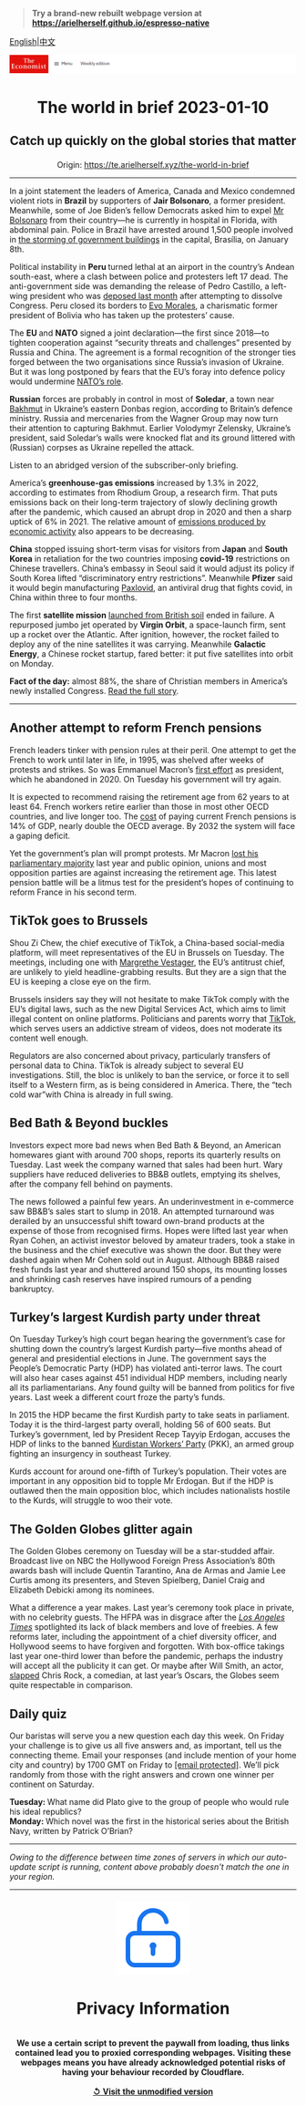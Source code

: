 > **Try a brand-new rebuilt webpage version at https://arielherself.github.io/espresso-native**

[English](https://github.com/arielherself/espresso/blob/main/README.md)|[中文](https://github-com.translate.goog/arielherself/espresso/blob/main/README.md?_x_tr_sl=en&_x_tr_tl=zh-CN&_x_tr_hl=zh-CN&_x_tr_pto=wapp)



![The Economist](menubar.png)

# <p align="center">The world in brief 2023-01-10</p>

## <p align="center">Catch up quickly on the global stories that matter</p>

<p align="center">Origin: <a href="https://te.arielherself.xyz/the-world-in-brief">https://te.arielherself.xyz/the-world-in-brief</a><hr>

In a joint statement the leaders of America, Canada and Mexico condemned violent riots in <strong>Brazil</strong> by supporters of <strong>Jair Bolsonaro</strong>, a former president. Meanwhile, some of Joe Biden’s fellow Democrats asked him to expel [Mr Bolsonaro](https://te.arielherself.xyz/the-americas/2022/12/31/brazils-new-president-faces-a-fiscal-crunch-and-a-fickle-congress) from their country—he is currently in hospital in Florida, with abdominal pain. Police in Brazil have arrested around 1,500 people involved in [the storming of government buildings](https://te.arielherself.xyz/the-americas/2023/01/09/supporters-of-jair-bolsonaro-mount-an-insurrection-in-brazil) in the capital, Brasília, on January 8th.

Political instability in <strong>Peru </strong>turned lethal at an airport in the country’s Andean south-east, where a clash between police and protesters left 17 dead. The anti-government side was demanding the release of Pedro Castillo, a left-wing president who was [deposed last month](https://te.arielherself.xyz/the-americas/2022/12/07/after-a-bungled-coup-attempt-perus-president-falls) after attempting to dissolve Congress. Peru closed its borders to [Evo Morales](https://www.reuters.com/world/americas/peru-bans-entry-former-bolivian-president-morales-eight-others-2023-01-09/), a charismatic former president of Bolivia who has taken up the protesters’ cause.

The <strong>EU </strong>and <strong>NATO</strong> signed a joint declaration—the first since 2018—to tighten cooperation against “security threats and challenges” presented by Russia and China. The agreement is a formal recognition of the stronger ties forged between the two organisations since Russia’s invasion of Ukraine. But it was long postponed by fears that the EU’s foray into defence policy would undermine [NATO’s role](https://te.arielherself.xyz/europe/2022/06/26/nato-holds-its-most-important-summit-for-decades).

<strong>Russian</strong> forces are probably in control in most of <strong>Soledar</strong>, a town near [Bakhmut](https://te.arielherself.xyz/europe/2022/12/06/russia-is-hurling-troops-at-the-tiny-ukrainian-town-of-bakhmut) in Ukraine’s eastern Donbas region, according to Britain’s defence ministry. Russia and mercenaries from the Wagner Group may now turn their attention to capturing Bakhmut. Earlier Volodymyr Zelensky, Ukraine’s president, said Soledar’s walls were knocked flat and its ground littered with (Russian) corpses as Ukraine repelled the attack. 

Listen to an abridged version of the subscriber-only briefing.

America’s <strong>greenhouse-gas emissions</strong> increased by 1.3% in 2022, according to estimates from Rhodium Group, a research firm. That puts emissions back on their long-term trajectory of slowly declining growth after the pandemic, which caused an abrupt drop in 2020 and then a sharp uptick of 6% in 2021. The relative amount of [emissions produced by economic activity](https://te.arielherself.xyz/finance-and-economics/2022/11/08/economic-growth-no-longer-means-higher-carbon-emissions) also appears to be decreasing.

<strong>China</strong> stopped issuing short-term visas for visitors from <strong>Japan</strong> and <strong>South Korea</strong> in retaliation for the two countries imposing <strong>covid-19</strong> restrictions on Chinese travellers. China’s embassy in Seoul said it would adjust its policy if South Korea lifted “discriminatory entry restrictions”. Meanwhile <strong>Pfizer</strong> said it would begin manufacturing [Paxlovid](https://te.arielherself.xyz/graphic-detail/2022/07/28/paxlovid-appears-to-be-reaching-the-americans-who-need-it-least), an antiviral drug that fights covid, in China within three to four months.

The first <strong>satellite mission</strong> [launched from British soil](https://te.arielherself.xyz/britain/2022/08/01/britain-is-having-another-go-at-building-a-space-industry) ended in failure. A repurposed jumbo jet operated by <strong>Virgin Orbit</strong>, a space-launch firm, sent up a rocket over the Atlantic. After ignition, however, the rocket failed to deploy any of the nine satellites it was carrying. Meanwhile <strong>Galactic Energy</strong>, a Chinese rocket startup, fared better: it put five satellites into orbit on Monday.

<strong>Fact of the day:</strong> almost 88%, the share of Christian members in America’s newly installed Congress. [Read the full story](https://te.arielherself.xyz/graphic-detail/2023/01/06/atheism-is-still-a-taboo-for-american-politicians).

----------

## Another attempt to reform French pensions

French leaders tinker with pension rules at their peril. One attempt to get the French to work until later in life, in 1995, was shelved after weeks of protests and strikes. So was Emmanuel Macron’s [first effort](https://te.arielherself.xyz/europe/2019/12/12/french-workers-strike-to-keep-their-lavish-pensions) as president, which he abandoned in 2020. On Tuesday his government will try again. 

It is expected to recommend raising the retirement age from 62 years to at least 64. French workers retire earlier than those in most other OECD countries, and live longer too. The [cost](https://te.arielherself.xyz/europe/2022/02/25/money-matters-take-centre-stage-in-frances-election) of paying current French pensions is 14% of GDP, nearly double the OECD average. By 2032 the system will face a gaping deficit.

Yet the government’s plan will prompt protests. Mr Macron [lost his parliamentary majority](https://te.arielherself.xyz/europe/2022/06/19/emmanuel-macron-loses-his-parliamentary-majority) last year and public opinion, unions and most opposition parties are against increasing the retirement age. This latest pension battle will be a litmus test for the president’s hopes of continuing to reform France in his second term.

## TikTok goes to Brussels

​​Shou Zi Chew, the chief executive of TikTok, a China-based social-media platform, will meet representatives of the EU in Brussels on Tuesday. The meetings, including one with [Margrethe Vestager](https://te.arielherself.xyz/charlemagnes-notebook/2019/05/28/why-margrethe-vestager-ticks-all-the-boxes), the EU’s antitrust chief, are unlikely to yield headline-grabbing results. But they are a sign that the EU is keeping a close eye on the firm. 

Brussels insiders say they will not hesitate to make TikTok comply with the EU’s digital laws, such as the new Digital Services Act, which aims to limit illegal content on online platforms. Politicians and parents worry that [TikTok](https://te.arielherself.xyz/interactive/briefing/2022/07/09/the-all-conquering-quaver), which serves users an addictive stream of videos, does not moderate its content well enough. 

Regulators are also concerned about privacy, particularly transfers of personal data to China. TikTok is already subject to several EU investigations. Still, the bloc is unlikely to ban the service, or force it to sell itself to a Western firm, as is being considered in America. There, the “tech cold war”with China is already in full swing.

## Bed Bath &amp; Beyond buckles

Investors expect more bad news when Bed Bath &amp; Beyond, an American homewares giant with around 700 shops, reports its quarterly results on Tuesday. Last week the company warned that sales had been hurt. Wary suppliers have reduced deliveries to BB&amp;B outlets, emptying its shelves, after the company fell behind on payments.

The news followed a painful few years. An underinvestment in e-commerce saw BB&amp;B’s sales start to slump in 2018. An attempted turnaround was derailed by an unsuccessful shift toward own-brand products at the expense of those from recognised firms. Hopes were lifted last year when Ryan Cohen, an activist investor beloved by amateur traders, took a stake in the business and the chief executive was shown the door. But they were dashed again when Mr Cohen sold out in August. Although BB&amp;B raised fresh funds last year and shuttered around 150 shops, its mounting losses and shrinking cash reserves have inspired rumours of a pending bankruptcy.

## Turkey’s largest Kurdish party under threat

On Tuesday Turkey’s high court began hearing the government’s case for shutting down the country’s largest Kurdish party—five months ahead of general and presidential elections in June. The government says the People’s Democratic Party (HDP) has violated anti-terror laws. The court will also hear cases against 451 individual HDP members, including nearly all its parliamentarians. Any found guilty will be banned from politics for five years. Last week a different court froze the party’s funds.

In 2015 the HDP became the first Kurdish party to take seats in parliament. Today it is the third-largest party overall, holding 56 of 600 seats. But Turkey’s government, led by President Recep Tayyip Erdogan, accuses the HDP of links to the banned [Kurdistan Workers’ Party](https://te.arielherself.xyz/the-economist-explains/2022/06/28/what-is-the-pkk) (PKK), an armed group fighting an insurgency in southeast Turkey. 

Kurds account for around one-fifth of Turkey’s population. Their votes are important in any opposition bid to topple Mr Erdogan. But if the HDP is outlawed then the main opposition bloc, which includes nationalists hostile to the Kurds, will struggle to woo their vote.

## The Golden Globes glitter again

The Golden Globes ceremony on Tuesday will be a star-studded affair. Broadcast live on NBC the Hollywood Foreign Press Association’s 80th awards bash will include Quentin Tarantino, Ana de Armas and Jamie Lee Curtis among its presenters, and Steven Spielberg, Daniel Craig and Elizabeth Debicki among its nominees.

What a difference a year makes. Last year’s ceremony took place in private, with no celebrity guests. The HFPA was in disgrace after the [<em>Los Angeles Times</em>](https://te.arielherself.xyz/prospero/2021/03/01/covid-19-and-controversy-at-the-golden-globes) spotlighted its lack of black members and love of freebies. A few reforms later, including the appointment of a chief diversity officer, and Hollywood seems to have forgiven and forgotten. With box-office takings last year one-third lower than before the pandemic, perhaps the industry will accept all the publicity it can get. Or maybe after Will Smith, an actor, [slapped](https://te.arielherself.xyz/the-economist-explains/2022/12/14/how-to-understand-2022-in-memes) Chris Rock, a comedian, at last year’s Oscars, the Globes seem quite respectable in comparison.

## Daily quiz

Our baristas will serve you a new question each day this week. On Friday your challenge is to give us all five answers and, as important, tell us the connecting theme. Email your responses (and include mention of your home city and country) by 1700 GMT on Friday to [<span class="__cf_email__" data-cfemail="c594b0acbf80b6b5b7a0b6b6aa85a0a6aaabaaa8acb6b1eba6aaa8">[email&#160;protected]</span>](https://mail.google.com/mail/?view=cm&amp;fs=1&amp;tf=1&amp;to=QuizEspresso@te.arielherself.xyz). We’ll pick randomly from those with the right answers and crown one winner per continent on Saturday.

<strong>Tuesday: </strong>What name did Plato give to the group of people who would rule his ideal republics?  
<strong>Monday: </strong>Which novel was the first in the historical series about the British Navy, written by Patrick O’Brian?

----------

*Owing to the difference between time zones of servers in which our auto-update script is running, content above probably doesn't match the one in your region.*

|<br><div align="center"><img src="unlock.png" /><h1>Privacy Information</h1></div></br>We use a certain script to prevent the paywall from loading, thus links contained lead you to proxied corresponding webpages. Visiting these webpages means you have already acknowledged potential risks of having your behaviour recorded by Cloudflare.<br><br>[&#x21BA; Visit the unmodified version](README.raw.md)<br><br>|
|-----|
